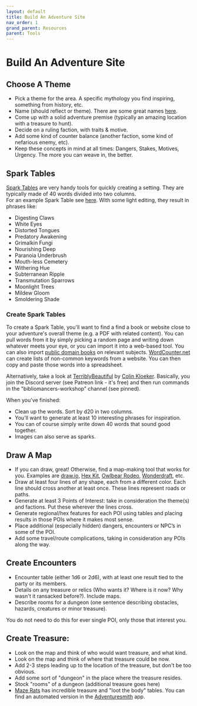 ```yaml
---
layout: default
title: Build An Adventure Site
nav_order: 1
grand_parent: Resources
parent: Tools
---
```


# Build An Adventure Site

## Choose A Theme
- Pick a theme for the area. A specific mythology you find inspiring, something from history, etc.
- Name (should reflect or theme). There are some great names [here](https://www.fantasynamegenerators.com/forest_names.php).
- Come up with a solid adventure premise (typically an amazing location with a treasure to hunt).
- Decide on a ruling faction, with traits & motive.
- Add some kind of counter balance (another faction, some kind of nefarious enemy, etc).
- Keep these concepts in mind at all times: Dangers, Stakes, Motives, Urgency. The more you can weave in, the better.

## Spark Tables
[Spark Tables](https://www.bastionland.com/2017/11/electric-modernity-and-spark-tables.html) are very handy tools for quickly creating a setting. They are typically made of 40 words divided into two columns.  
For an example Spark Table see [here](https://docs.google.com/spreadsheets/d/1b3E3FsQVvjqAMVcDIVXXQmo9g6bH0fQBDbzRJ6K5F10/edit#gid=0). With some light editing, they result in phrases like:  
- Digesting Claws
- White Eyes
- Distorted Tongues
- Predatory Awakening
- Grimalkin Fungi
- Nourishing Deep
- Paranoia Underbrush
- Mouth-less Cemetery
- Withering Hue
- Subterranean Ripple
- Transmutation Sparrows
- Moonlight Trees
- Mildew Gloom
- Smoldering Shade

### Create Spark Tables
To create a Spark Table, you'll want to find a find a book or website close to your adventure's overall theme (e.g. a PDF with related content). You can pull words from it by simply picking a random page and writing down whatever meets your eye, or you can import it into a web-based tool. You can also import [public domain books](https://archive.org/details/texts) on relevant subjects. [WordCounter.net](https://wordcounter.net/website-word-count) can create lists of non-common keywords from a website. You can then copy and paste those words into a spreadsheet.

Alternatively, take a look at [TerriblyBeautiful](https://www.patreon.com/terriblybeautiful) by [Colin Kloeker](https://twitter.com/colinkloecker?lang=en). Basically, you join the Discord server (see Patreon link - it's free) and then run commands in the "bibliomancers-workshop" channel (see pinned).

When you've finished:  
- Clean up the words. Sort by d20 in two columns.
- You'll want to generate at least 10 interesting phrases for inspiration.
- You can of course simply write down 40 words that sound good together.
- Images can also serve as sparks.

## Draw A Map
- If you can draw, great! Otherwise, find a map-making tool that works for you. Examples are [draw.io](http://draw.io), [Hex Kit](https://coneofnegativeenergy.com/hex-kit/), [Owlbear Rodeo](https://www.owlbear.rodeo/), [Wonderdraft](http://wonderdraft.net/), etc.
- Draw at least four lines of any shape, each from a different color. Each line should cross another at least once. These lines represent roads or paths.
- Generate at least 3 Points of Interest: take in consideration the theme(s) and factions. Put these wherever the lines cross.
- Generate regional/hex features for each POI using tables and placing results in those POIs where it makes most sense.
- Place additional (especially hidden) dangers, encounters or NPC’s in some of the POI.
- Add some travel/route complications, taking in consideration any POIs along the way.

## Create Encounters
- Encounter table (either 1d6 or 2d6), with at least one result tied to the party or its members.
- Details on any treasure or relics (Who wants it? Where is it now? Why wasn't it ransacked before?). Include maps.
- Describe rooms for a dungeon (one sentence describing obstacles, hazards, creatures or minor treasure).

You do not need to do this for ever single POI, only those that interest you.

## Create Treasure:
- Look on the map and think of who would want treasure, and what kind.
- Look on the map and think of where that treasure could be now.
- Add 2-3 steps leading up to the location of the treasure, but don't be too obvious.
- Add some sort of "dungeon" in the place where the treasure resides.
- Stock "rooms" of a dungeon (additional treasure goes here)
- [Maze Rats](https://questingbeast.itch.io/maze-rats) has incredible treasure and "loot the body" tables. You can find an automated version in the [Adventuresmith](https://play.google.com/store/apps/details?id=org.steavesea.adventuresmith&hl=en_US&gl=US) app.
